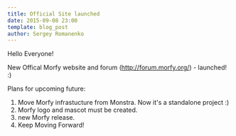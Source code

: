 ```yaml
---
title: Official Site launched
date: 2015-09-08 23:00
template: blog_post
author: Sergey Romanenko
---
```


Hello Everyone!

New Offical Morfy website and forum (http://forum.morfy.org/) - launched! :)

Plans for upcoming future:  
1) Move Morfy infrastucture from Monstra. Now it's a standalone project :)  
2) Morfy logo and mascot must be created.   
3) new Morfy release.  
4) Keep Moving Forward!
